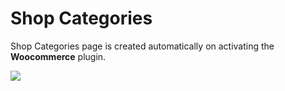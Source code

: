 # Shop Categories

Shop Categories page is created automatically on activating the **Woocommerce** plugin.

![](http://transvelo.github.io/unicase/docs/images/page-shop-categories.png)

